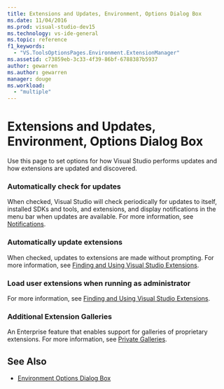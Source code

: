 ```yaml
---
title: Extensions and Updates, Environment, Options Dialog Box
ms.date: 11/04/2016
ms.prod: visual-studio-dev15
ms.technology: vs-ide-general
ms.topic: reference
f1_keywords:
  - "VS.ToolsOptionsPages.Environment.ExtensionManager"
ms.assetid: c73859eb-3c33-4f39-86bf-6788387b5937
author: gewarren
ms.author: gewarren
manager: douge
ms.workload:
  - "multiple"
---
```

# Extensions and Updates, Environment, Options Dialog Box
Use this page to set options for how Visual Studio performs updates and how extensions are updated and discovered.

### Automatically check for updates
 When checked, Visual Studio will check periodically for updates to itself, installed SDKs and tools, and extensions, and display notifications in the menu bar when updates are available. For more information, see [Notifications](../../install/update-visual-studio.md).

### Automatically update extensions
 When checked, updates to extensions are made without prompting. For more information, see [Finding and Using Visual Studio Extensions](../../ide/finding-and-using-visual-studio-extensions.md).

### Load user extensions when running as administrator
 For more information, see [Finding and Using Visual Studio Extensions](../../ide/finding-and-using-visual-studio-extensions.md).

### Additional Extension Galleries
 An Enterprise feature that enables support for galleries of proprietary extensions. For more information, see [Private Galleries](../../extensibility/private-galleries.md).

## See Also

- [Environment Options Dialog Box](../../ide/reference/environment-options-dialog-box.md)
